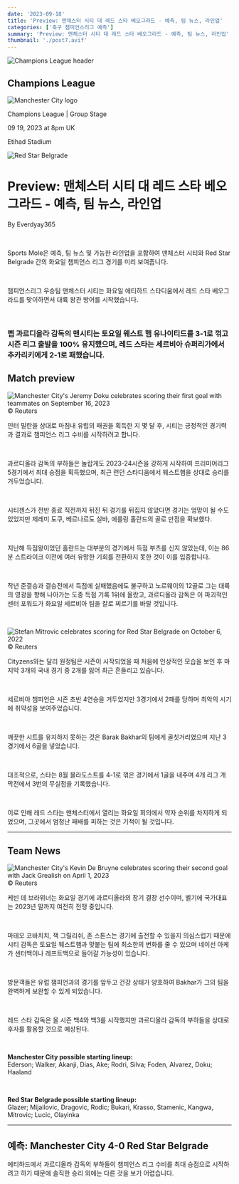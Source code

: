 ```yaml
---
date: '2023-09-18'
title: 'Preview: 맨체스터 시티 대 레드 스타 베오그라드 - 예측, 팀 뉴스, 라인업'
categories: ['축구 챔피언스리그 예측']
summary: 'Preview: 맨체스터 시티 대 레드 스타 베오그라드 - 예측, 팀 뉴스, 라인업'
thumbnail: './post7.avif'
---
```


![Champions League header](https://sm.imgix.net/19/40/cl-header.jpg?w=676&h=60&auto=compress,format&fit=clip 'Champions League header')

## Champions League

![Manchester City logo](https://sm.imgix.net/19/06/mcilog.png?w=60&h=60&auto=compress,format&fit=clip 'Manchester City logo')

Champions League | Group Stage

09 19, 2023 at 8pm UK

Etihad Stadium

![Red Star Belgrade](https://sm.imgix.net/19/41/rsblog.png?w=60&h=60&auto=compress,format&fit=clip 'Red Star Belgrade')

# Preview: 맨체스터 시티 대 레드 스타 베오그라드 - 예측, 팀 뉴스, 라인업

By Everdyay365

<br />

Sports Mole은 예측, 팀 뉴스 및 가능한 라인업을 포함하여 맨체스터 시티와 Red Star Belgrade 간의 화요일 챔피언스 리그 경기를 미리 보여줍니다.

<br />

챔피언스리그 우승팀 맨체스터 시티는 화요일 에티하드 스타디움에서 레드 스타 베오그라드를 맞이하면서 대륙 왕관 방어를 시작했습니다.

<br />

### 펩 과르디올라 감독의 맨시티는 토요일 웨스트 햄 유나이티드를 3-1로 꺾고 시즌 리그 출발을 100% 유지했으며, 레드 스타는 세르비아 슈퍼리가에서 추카리키에게 2-1로 패했습니다.

## Match preview

![Manchester City's Jeremy Doku celebrates scoring their first goal with teammates on September 16, 2023](https://sm.imgix.net/23/37/manchester-city.jpg?w=640&h=480&auto=compress,format&fit=clip "Manchester City's Jeremy Doku celebrates scoring their first goal with teammates on September 16, 2023")<br />© Reuters

인터 밀란을 상대로 마침내 유럽의 패권을 획득한 지 몇 달 후, 시티는 긍정적인 경기력과 결과로 챔피언스 리그 수비를 시작하려고 합니다.

<br />

과르디올라 감독의 부하들은 놀랍게도 2023-24시즌을 강하게 시작하여 프리미어리그 5경기에서 최대 승점을 획득했으며, 최근 런던 스타디움에서 웨스트햄을 상대로 승리를 거두었습니다.

<br />

시티젠스가 전반 종료 직전까지 뒤진 뒤 경기를 뒤집지 않았다면 경기는 엉망이 될 수도 있었지만 제레미 도쿠, 베르나르도 실바, 에를링 홀란드의 골로 만점을 확보했다.

<br />

지난해 득점왕이었던 홀란드는 대부분의 경기에서 득점 부츠를 신지 않았는데, 이는 86분 스트라이크 이전에 여러 유망한 기회를 전환하지 못한 것이 이를 입증합니다.

<br />

작년 준결승과 결승전에서 득점에 실패했음에도 불구하고 노르웨이의 12골로 그는 대륙의 영광을 향해 나아가는 도중 득점 기록 1위에 올랐고, 과르디올라 감독은 이 파괴적인 센터 포워드가 화요일 세르비아 팀을 칼로 찌르기를 바랄 것입니다.

<br />

![Stefan Mitrovic celebrates scoring for Red Star Belgrade on October 6, 2022](https://sm.imgix.net/22/40/stefan-mitrovic.jpeg?w=640&h=480&auto=compress,format&fit=clip 'Stefan Mitrovic celebrates scoring for Red Star Belgrade on October 6, 2022')<br/>© Reuters

Cityzens와는 달리 원정팀은 시즌이 시작되었을 때 처음에 인상적인 모습을 보인 후 마지막 3개의 국내 경기 중 2개를 잃어 최근 흔들리고 있습니다.

<br />

세르비아 챔피언은 시즌 초반 4연승을 거두었지만 3경기에서 2패를 당하며 최악의 시기에 취약성을 보여주었습니다.

<br />

깨끗한 시트를 유지하지 못하는 것은 Barak Bakhar의 팀에게 골칫거리였으며 지난 3경기에서 6골을 넣었습니다.

<br />

대조적으로, 스타는 8월 믈라도스트를 4-1로 꺾은 경기에서 1골을 내주며 4개 리그 개막전에서 3번의 무실점을 기록했습니다.

<br />

이로 인해 레드 스타는 맨체스터에서 열리는 화요일 회의에서 약자 순위를 차지하게 되었으며, 그곳에서 엄청난 패배를 피하는 것은 기적이 될 것입니다.

---

## Team News

![Manchester City's Kevin De Bruyne celebrates scoring their second goal with Jack Grealish on April 1, 2023](https://sm.imgix.net/23/22/kevin-de-bruyne-jack-grealish.jpg?w=640&h=480&auto=compress,format&fit=clip "Manchester City's Kevin De Bruyne celebrates scoring their second goal with Jack Grealish on April 1, 2023")<br/>© Reuters

케빈 데 브라위너는 화요일 경기에 과르디올라의 장기 결장 선수이며, 벨기에 국가대표는 2023년 말까지 여전히 전쟁 중입니다.

<br />

마테오 코바치치, 잭 그릴리쉬, 존 스톤스는 경기에 출전할 수 있을지 의심스럽기 때문에 시티 감독은 토요일 웨스트햄과 맞붙는 팀에 최소한의 변화를 줄 수 있으며 네이선 아케가 센터백이나 레프트백으로 들어갈 가능성이 있습니다.

<br />

방문객들은 유럽 챔피언과의 경기를 앞두고 건강 상태가 양호하여 Bakhar가 그의 팀을 완벽하게 보완할 수 있게 되었습니다.

<br />

레드 스타 감독은 올 시즌 백4와 백3를 시작했지만 과르디올라 감독의 부하들을 상대로 후자를 활용할 것으로 예상된다.

<br />

**Manchester City possible starting lineup:**  
Ederson; Walker, Akanji, Dias, Ake; Rodri, Silva; Foden, Alvarez, Doku; Haaland

<br />

**Red Star Belgrade possible starting lineup:**  
Glazer; Mijailovic, Dragovic, Rodic; Bukari, Krasso, Stamenic, Kangwa, Mitrovic; Lucic, Olayinka

---

## 예측: Manchester City 4-0 Red Star Belgrade

에티하드에서 과르디올라 감독의 부하들이 챔피언스 리그 수비를 최대 승점으로 시작하려고 하기 때문에 솔직한 승리 외에는 다른 것을 보기 어렵습니다.

<br />
